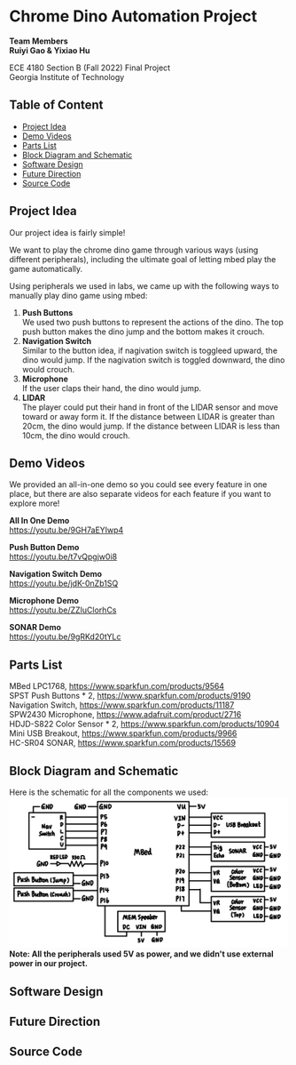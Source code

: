 # Chrome Dino Automation Project

**Team Members** <br>
**Ruiyi Gao & Yixiao Hu** <br>

ECE 4180 Section B (Fall 2022) Final Project<br>
Georgia Institute of Technology 

## Table of Content
* [Project Idea](#project-idea)
* [Demo Videos](#demo-videos)
* [Parts List](#parts-list)
* [Block Diagram and Schematic](#block-diagram-and-schematic)
* [Software Design](#software-design)
* [Future Direction](#future-direction)
* [Source Code](#source-code)

## Project Idea
Our project idea is fairly simple! <br>

We want to play the chrome dino game through various ways (using different peripherals), including the ultimate goal of letting mbed play the game automatically. <br>

Using peripherals we used in labs, we came up with the following ways to manually play dino game using mbed:
1. **Push Buttons** <br>
We used two push buttons to represent the actions of the dino. The top push button makes the dino jump and the bottom makes it crouch. <br>
2. **Navigation Switch** <br>
Similar to the button idea, if nagivation switch is toggleed upward, the dino would jump. If the nagivation switch is toggled downward, the dino would crouch.
3. **Microphone** <br>
If the user claps their hand, the dino would jump.
4. **LIDAR** <br>
The player could put their hand in front of the LIDAR sensor and move toward or away form it. If the distance between LIDAR is greater than 20cm, the dino would jump. If the distance between LIDAR is less than 10cm, the dino would crouch. <br>

## Demo Videos
We provided an all-in-one demo so you could see every feature in one place, but there are also separate videos for each feature if you want to explore more! <br>

**All In One Demo** <br>
https://youtu.be/9GH7aEYIwp4

**Push Button Demo** <br>
https://youtu.be/t7vQpgjw0i8

**Navigation Switch Demo** <br>
https://youtu.be/jdK-0nZb1SQ

**Microphone Demo** <br>
https://youtu.be/ZZIuClorhCs

**SONAR Demo** <br>
https://youtu.be/9gRKd20tYLc

## Parts List
MBed LPC1768, https://www.sparkfun.com/products/9564 <br>
SPST Push Buttons * 2, https://www.sparkfun.com/products/9190 <br>
Navigation Switch, https://www.sparkfun.com/products/11187 <br>
SPW2430 Microphone, https://www.adafruit.com/product/2716 <br>
HDJD-S822 Color Sensor * 2, https://www.sparkfun.com/products/10904 <br>
Mini USB Breakout, https://www.sparkfun.com/products/9966 <br>
HC-SR04 SONAR, https://www.sparkfun.com/products/15569 <br>

## Block Diagram and Schematic
Here is the schematic for all the components we used:
![block diagram](./assets/block_diagram.jpg)
**Note: All the peripherals used 5V as power, and we didn't use external power in our project.**

## Software Design

## Future Direction

## Source Code
